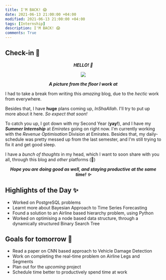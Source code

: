 ```yaml
---
title: I'M BACK! 😱
date: 2021-06-13 21:00:00 +04:00
modified: 2021-06-13 21:00:00 +04:00
tags: [Internship]
description: I'M BACK! 😱
comments: True
---
```


## Check-in 📌

<p align='center'>
<strong><em>HELLO! 👋</em></strong>
</p>

<div align='center'>
  <img src="https://i.postimg.cc/vB09mVQd/20210607-124632.jpg"/>
  <p>
    <strong><em>A picture from the floor I work at</em></strong>
  </p>
</div>

  
I had to take a break from writing this *amazing* blog, due to the *hectic* work from everywhere. 

Besides that, I have **huge** plans coming up, *InShaAllah*. I'll try to put up more about it here. *So expect that soon!*

To catch you up, I got down with my Second Year (**yay!**), and I have my <strong><em>Summer Internship</em></strong> at *Emirates* going on right now. I'm currently working with the *Revenue Optimisation* Division at Emirates. Besides that, my daily-schedule was pretty messed up from the last semester, and I'm still trying to fix it and get good sleep. 

I have a *bunch of thoughts* in my head, which I want to soon share with you all, through this blog and *other* platforms (👀)

<p align='center'>
  <strong><em>
Hope you are doing good as well, and staying productive at the same time! ✨
  </em></strong>
</p>

## Highlights of the Day ✨
- Worked on PostgreSQL problems
- Learnt more about Bayesian Approach to Time Series Forecasting
- Found a solution to an Airline based hierarchy problem, using Python
- Worked on optimising a node based data structure, through a dynamically structured Binary Search Tree

## Goals for tomorrow 📝
- Read a paper on CNN based approach to Vehicle Damage Detection
- Work on completing the real-time problem on Airline Legs and Segments
- Plan out for the *upcoming* project
- Schedule time better to productively spend time at work

